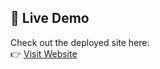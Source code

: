## 🚀 Live Demo  
Check out the deployed site here:  
👉 [Visit Website]([https://your-deployed-link.com](https://gati-sanchar-realtime-groundwater-p.vercel.app/))
